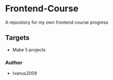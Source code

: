 # Frontend-Course
A repository for my own frontend course progress

## Targets
- Make 5 projects

### Author
- Ivanus2009




